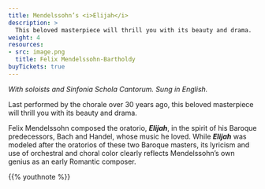 ```yaml
---
title: Mendelssohn’s <i>Elijah</i>
description: >
  This beloved masterpiece will thrill you with its beauty and drama.
weight: 4
resources:
- src: image.png
  title: Felix Mendelssohn-Bartholdy
buyTickets: true
---
```


_With soloists and Sinfonia Schola Cantorum.  Sung in English._

Last performed by the chorale over 30 years ago, this beloved masterpiece will
thrill you with its beauty and drama.

Felix Mendelssohn composed the oratorio, ***Elijah***, in the spirit of his
Baroque predecessors, Bach and Handel, whose music he loved. While ***Elijah***
was modeled after the oratorios of these two Baroque masters, its lyricism and
use of orchestral and choral color clearly reflects Mendelssohn’s own genius as
an early Romantic composer.

{{% youthnote %}}
